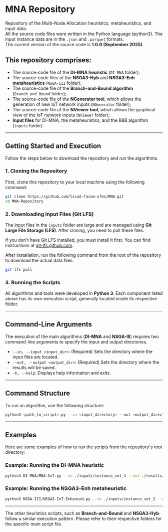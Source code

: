 # MNA Repository

Repository of the Multi-Node Allocation heuristics, metaheuristics, and input data.  
All the source code files were written in the Python language (python3). The input instance data are in the `.json` and `.parquet` formats.  
The current version of the source code is **1.0.0 (September 2025)**.

## This repository comprises:
- The source-code file of the **DI-MNA heuristic** (`DI-MNA` folder);
- The source-code files of the **NSGA3-Hyb** and **NSGA3-Enh metaheuristics** (`NSGA-III` folder);
- The source-code file of the **Branch-and-Bound algorithm** (`Branch_and_Bound` folder);
- The source-code file of the **NGenerator tool**, which allows the generation of new IoT network inputs (`NGenerator` folder);
- The source-code file of the **NViewer tool**, which allows the graphical view of the IoT network inputs (`NViewer` folder);
- **Input files** for DI-MNA, the metaheuristics, and the B&B algorithm (`inputs` folder).

---

## Getting Started and Execution

Follow the steps below to download the repository and run the algorithms.

### 1. Cloning the Repository

First, clone this repository to your local machine using the following command:

```bash
git clone https://github.com/lscad-facom-ufms/MNA.git
cd MNA-Repository
```

### 2. Downloading Input Files (Git LFS)

The input files in the `inputs` folder are large and are managed using **Git Large File Storage (LFS)**. After cloning, you need to pull these files.

If you don't have Git LFS installed, you must install it first. You can find instructions at [git-lfs.github.com](https://git-lfs.github.com).

After installation, run the following command from the root of the repository to download the actual data files:

```bash
git lfs pull
```

### 3. Running the Scripts

All algorithms and tools were developed in **Python 3**. Each component listed above has its own execution script, generally located inside its respective folder.

---

## Command-Line Arguments

The execution of the main algorithms (**DI-MNA** and **NSGA-III**) requires two command-line arguments to specify the input and output directories.

- `--in, --input <input_dir>`: (Required) Sets the directory where the input files are located.
- `--out, --output <output_dir>`: (Required) Sets the directory where the results will be saved.
- `-h, --help`: Displays help information and exits.

---

## Command Structure

To run an algorithm, use the following structure:

```bash
python3 <path_to_script>.py --in <input_directory> --out <output_directory>
```

---

## Examples

Here are some examples of how to run the scripts from the repository's root directory:

### Example: Running the DI-MNA heuristic
```bash
python3 DI-MNA/MNA-IoT.py --in ./inputs/instance_set_1 --out ./results/di_mna_results
```

### Example: Running the NSGA3-Enh metaheuristic
```bash
python3 NSGA-III/NSGA3-IoT-Enhanced.py --in ./inputs/instance_set_2 --out ./results/nsga3_enh_results
```

---

The other heuristics scripts, such as **Branch-and-Bound** and **NSGA3-Hyb**  follow a similar execution pattern. Please refer to their respective folders for the specific main script file.

